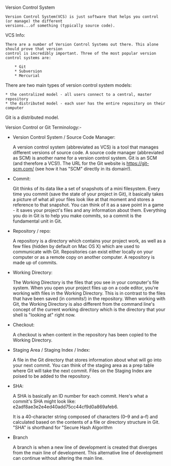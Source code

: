 Version Control System

	Version Control System(VCS) is just software that helps you control (or manage) the different 
	versions...of something (typically source code).


VCS Info:

	There are a number of Version Control Systems out there. This alone should prove that version 
	control is incredibly important. Three of the most popular version control systems are:

	    * Git
	    * Subversion
	    * Mercurial

There are two main types of version control system models:

    * the centralized model - all users connect to a central, master repository
    * the distributed model - each user has the entire repository on their computer

Git is a distributed model.


											
Version Control or Git Terminology:-

* Version Control System / Source Code Manager:

	A version control system (abbreviated as VCS) is a tool that manages different versions of source
	code. A source code manager (abbreviated as SCM) is another name for a version control system.
	Git is an SCM (and therefore a VCS!). The URL for the Git website is https://git-scm.com/ (see how
	it has "SCM" directly in its domain!).

* Commit:

	Git thinks of its data like a set of snapshots of a mini filesystem. Every time you commit (save 
	the state of your project in Git), it basically takes a picture of what all your files look like 
	at that moment and stores a reference to that snapshot. You can think of it as a save point in a 
	game - it saves your project's files and any information about them.
	Everything you do in Git is to help you make commits, so a commit is the fundamental unit in Git.

* Repository / repo:

	A repository is a directory which contains your project work, as well as a few files (hidden by 
	default on Mac OS X) which are used to communicate with Git. Repositories can exist either locally 
	on your computer or as a remote copy on another computer. A repository is made up of commits.

* Working Directory:

	The Working Directory is the files that you see in your computer's file system. When you open your 
	project files up on a code editor, you're working with files in the Working Directory.
	This is in contrast to the files that have been saved (in commits!) in the repository.
	When working with Git, the Working Directory is also different from the command line's concept of 
	the current working directory which is the directory that your shell is "looking at" right now.

* Checkout:

	A checkout is when content in the repository has been copied to the Working Directory.

* Staging Area / Staging Index / Index:

	A file in the Git directory that stores information about what will go into your next commit. You 
	can think of the staging area as a prep table where Git will take the next commit. Files on the 
	Staging Index are poised to be added to the repository.

* SHA:

	A SHA is basically an ID number for each commit. Here's what a commit's SHA might look like: e2adf8ae3e2e4ed40add75cc44cf9d0a869afeb6.

	It is a 40-character string composed of characters (0–9 and a–f) and calculated based on the 
	contents of a file or directory structure in Git. "SHA" is shorthand for "Secure Hash Algorithm

* Branch

	A branch is when a new line of development is created that diverges from the main line of development. 
	This alternative line of development can continue without altering the main line.



